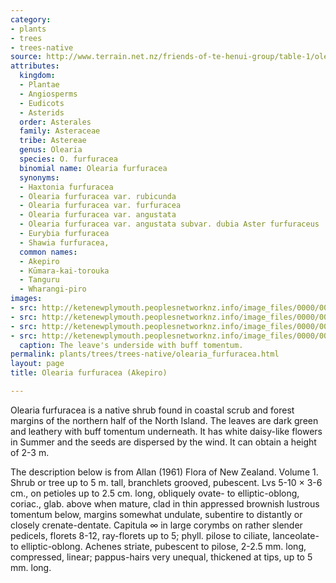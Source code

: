 ```yaml
---
category:
- plants
- trees
- trees-native
source: http://www.terrain.net.nz/friends-of-te-henui-group/table-1/olearia-furfuracea-akepiro.html
attributes:
  kingdom:
  - Plantae
  - Angiosperms
  - Eudicots
  - Asterids
  order: Asterales
  family: Asteraceae
  tribe: Astereae
  genus: Olearia
  species: O. furfuracea
  binomial name: Olearia furfuracea
  synonyms:
  - Haxtonia furfuracea
  - Olearia furfuracea var. rubicunda
  - Olearia furfuracea var. furfuracea
  - Olearia furfuracea var. angustata
  - Olearia furfuracea var. angustata subvar. dubia Aster furfuraceus
  - Eurybia furfuracea
  - Shawia furfuracea,
  common names:
  - Akepiro
  - Kūmara-kai-torouka
  - Tanguru
  - Wharangi-piro
images:
- src: http://ketenewplymouth.peoplesnetworknz.info/image_files/0000/0006/1709/Olearia_furfuracea__Akepiro.JPG
- src: http://ketenewplymouth.peoplesnetworknz.info/image_files/0000/0006/1694/Olearia_furfuracea__Akepiro-001.JPG
- src: http://ketenewplymouth.peoplesnetworknz.info/image_files/0000/0006/1714/Olearia_furfuracea__Akepiro-004.JPG
- src: http://ketenewplymouth.peoplesnetworknz.info/image_files/0000/0006/1704/Olearia_furfuracea__Akepiro-003.JPG
  caption: The leave's underside with buff tomentum.
permalink: plants/trees/trees-native/olearia_furfuracea.html
layout: page
title: Olearia furfuracea (Akepiro)

---
```

Olearia furfuracea is a native shrub found in coastal scrub and forest margins of the northern half of the North Island. The leaves are dark green and leathery with buff tomentum underneath. It has white daisy-like flowers in Summer and the seeds are dispersed by the wind. It can obtain a height of 2-3 m.

The description below is from Allan (1961) Flora of New Zealand. Volume 1.
Shrub or tree up to 5 m. tall, branchlets grooved, pubescent. Lvs 5-10 × 3-6 cm., on petioles up to 2.5 cm. long, obliquely ovate- to elliptic-oblong, coriac., glab. above when mature, clad in thin appressed brownish lustrous tomentum below, margins somewhat undulate, subentire to distantly or closely crenate-dentate. Capitula ∞ in large corymbs on rather slender pedicels, florets 8-12, ray-florets up to 5; phyll. pilose to ciliate, lanceolate- to elliptic-oblong. Achenes striate, pubescent to pilose, 2-2.5 mm. long, compressed, linear; pappus-hairs very unequal, thickened at tips, up to 5 mm. long.
